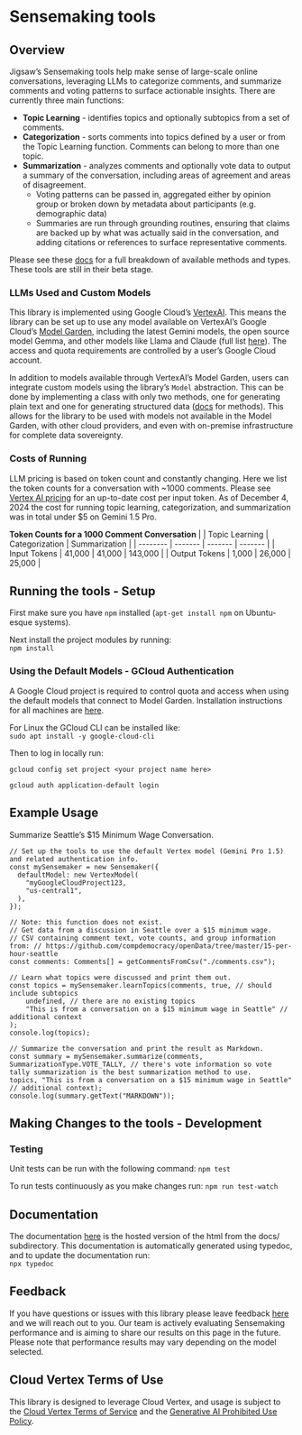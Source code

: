 # Sensemaking tools

## Overview

Jigsaw’s Sensemaking tools help make sense of large-scale online conversations, leveraging LLMs to categorize comments, and summarize comments and voting patterns to surface actionable insights. There are currently three main functions:

- **Topic Learning** - identifies topics and optionally subtopics from a set of comments.
- **Categorization** - sorts comments into topics defined by a user or from the Topic Learning function. Comments can belong to more than one topic.
- **Summarization** - analyzes comments and optionally vote data to output a summary of the conversation, including areas of agreement and areas of disagreement.
  - Voting patterns can be passed in, aggregated either by opinion group or broken down by metadata about participants (e.g. demographic data)
  - Summaries are run through grounding routines, ensuring that claims are backed up by what was actually said in the conversation, and adding citations or references to surface representative comments.

Please see these [docs](https://jigsaw-code.github.io/sensemaking-tools) for a full breakdown of available methods and types. These tools are still in their beta stage.

### LLMs Used and Custom Models

This library is implemented using Google Cloud’s [VertexAI](https://cloud.google.com/vertex-ai). This means the library can be set up to use any model available on VertexAI’s Google Cloud’s [Model Garden](https://cloud.google.com/vertex-ai/generative-ai/docs/model-garden/explore-models), including the latest Gemini models, the open source model Gemma, and other models like Llama and Claude (full list [here](https://cloud.google.com/model-garden)). The access and quota requirements are controlled by a user’s Google Cloud account.

In addition to models available through VertexAI’s Model Garden, users can integrate custom models using the library’s `Model` abstraction. This can be done by implementing a class with only two methods, one for generating plain text and one for generating structured data ([docs](https://jigsaw-code.github.io/sensemaking-tools/classes/models_model.Model.html) for methods). This allows for the library to be used with models not available in the Model Garden, with other cloud providers, and even with on-premise infrastructure for complete data sovereignty.

### Costs of Running

LLM pricing is based on token count and constantly changing. Here we list the token counts for a conversation with ~1000 comments. Please see [Vertex AI pricing](https://cloud.google.com/vertex-ai/generative-ai/pricing) for an up-to-date cost per input token. As of December 4, 2024 the cost for running topic learning, categorization, and summarization was in total under $5 on Gemini 1.5 Pro.

**Token Counts for a 1000 Comment Conversation**
| | Topic Learning | Categorization | Summarization |
| -------- | ------- | ------- | ------- |
| Input Tokens | 41,000 | 41,000 | 143,000 |
| Output Tokens | 1,000 | 26,000 | 25,000 |

## Running the tools - Setup

First make sure you have `npm` installed (`apt-get install npm` on Ubuntu-esque systems).

Next install the project modules by running:  
`npm install`

### Using the Default Models - GCloud Authentication

A Google Cloud project is required to control quota and access when using the default models that connect to Model Garden. Installation instructions for all machines are [here](https://cloud.google.com/sdk/docs/install-sdk#deb).

For Linux the GCloud CLI can be installed like:  
`sudo apt install -y google-cloud-cli`

Then to log in locally run:

`gcloud config set project <your project name here>`

`gcloud auth application-default login`

## Example Usage

Summarize Seattle’s $15 Minimum Wage Conversation.

```
// Set up the tools to use the default Vertex model (Gemini Pro 1.5) and related authentication info.
const mySensemaker = new Sensemaker({
  defaultModel: new VertexModel(
    "myGoogleCloudProject123,
    "us-central1",
  ),
});

// Note: this function does not exist.
// Get data from a discussion in Seattle over a $15 minimum wage.
// CSV containing comment text, vote counts, and group information from: // https://github.com/compdemocracy/openData/tree/master/15-per-hour-seattle
const comments: Comments[] = getCommentsFromCsv("./comments.csv");

// Learn what topics were discussed and print them out.
const topics = mySensemaker.learnTopics(comments, true, // should include subtopics
    undefined, // there are no existing topics
    "This is from a conversation on a $15 minimum wage in Seattle" // additional context
);
console.log(topics);

// Summarize the conversation and print the result as Markdown.
const summary = mySensemaker.summarize(comments, SummarizationType.VOTE_TALLY, // there's vote information so vote tally summarization is the best summarization method to use.
topics, "This is from a conversation on a $15 minimum wage in Seattle" // additional context);
console.log(summary.getText("MARKDOWN"));
```

## Making Changes to the tools - Development

### Testing

Unit tests can be run with the following command:
`npm test`

To run tests continuously as you make changes run:
`npm run test-watch`

## Documentation

The documentation [here](https://jigsaw-code.github.io/sensemaking-tools) is the hosted version of the html from the docs/ subdirectory. This documentation is automatically generated using typedoc, and to update the documentation run:  
`npx typedoc`

## Feedback

If you have questions or issues with this library please leave feedback [here](https://docs.google.com/forms/d/e/1FAIpQLSd6kScXaf0d8XR7X9mgHBgG11DJYXV1hEzYLmqpxMcDFJxOhQ/viewform?resourcekey=0-GTVtn872epNsEHtI2ClBEA) and we will reach out to you. Our team is actively evaluating Sensemaking performance and is aiming to share our results on this page in the future. Please note that performance results may vary depending on the model selected.

## Cloud Vertex Terms of Use

This library is designed to leverage Cloud Vertex, and usage is subject to the [Cloud Vertex Terms of Service](https://cloud.google.com/terms/service-terms) and the [Generative AI Prohibited Use Policy](https://policies.google.com/terms/generative-ai/use-policy).
